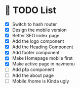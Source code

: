 # 📝 TODO List

- [x] Switch to hash router
- [x] Design the mobile version
- [x] Better SEO index page
- [x] Add the logo component
- [x] Add the Heading Component
- [x] Add footer component
- [x] Make Homepage mobile first
- [x] Make active page in navmenu
- [ ] Add pfp component
- [ ] Add the about page
- [ ] Mobile /home is Kinda ugly
